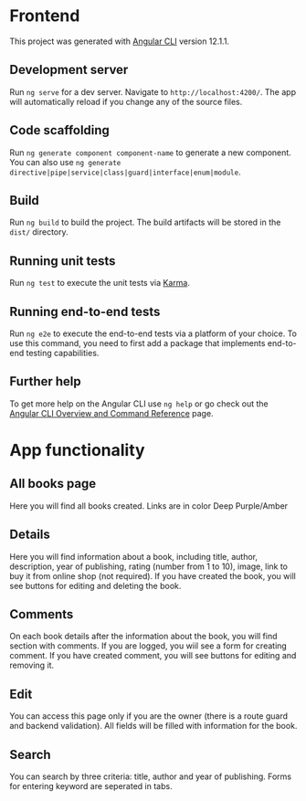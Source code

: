 # Frontend

This project was generated with [Angular CLI](https://github.com/angular/angular-cli) version 12.1.1.

## Development server

Run `ng serve` for a dev server. Navigate to `http://localhost:4200/`. The app will automatically reload if you change any of the source files.

## Code scaffolding

Run `ng generate component component-name` to generate a new component. You can also use `ng generate directive|pipe|service|class|guard|interface|enum|module`.

## Build

Run `ng build` to build the project. The build artifacts will be stored in the `dist/` directory.

## Running unit tests

Run `ng test` to execute the unit tests via [Karma](https://karma-runner.github.io).

## Running end-to-end tests

Run `ng e2e` to execute the end-to-end tests via a platform of your choice. To use this command, you need to first add a package that implements end-to-end testing capabilities.

## Further help

To get more help on the Angular CLI use `ng help` or go check out the [Angular CLI Overview and Command Reference](https://angular.io/cli) page.


# App functionality

## All books pagе

Here you will find all books created. Links are in color Deep Purple/Amber

## Details

Here you will find information about a book, including title, author, description, year of publishing, rating (number from 1 to 10), image, link to buy it from online shop (not required). If you have created the book, you will see buttons for editing and deleting the book.

## Comments

On each book details after the information about the book, you will find section with comments. If you are logged, you wiil see a form for creating comment. If you have created comment, you will see buttons for editing and removing it.

## Edit 

You can access this page only if you are the owner (there is a route guard and backend validation). All fields will be filled with information for the book.

## Search

You can search by three criteria: title, author and year of publishing. Forms for entering keyword are seperated in tabs.

